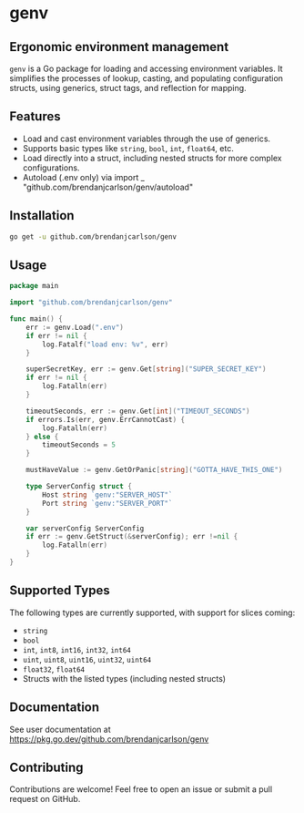 # genv

## Ergonomic environment management

<code>genv</code> is a Go package for loading and accessing environment variables. It simplifies the processes of lookup, casting, and populating configuration structs, using generics, struct tags, and reflection for mapping.

## Features

- Load and cast environment variables through the use of generics.
- Supports basic types like <code>string</code>, <code>bool</code>, <code>int</code>, <code>float64</code>, etc.
- Load directly into a struct, including nested structs for more complex configurations.
- Autoload (.env only) via import _ "github.com/brendanjcarlson/genv/autoload"

## Installation

```bash
go get -u github.com/brendanjcarlson/genv
```

## Usage

```go
package main

import "github.com/brendanjcarlson/genv"

func main() {
    err := genv.Load(".env")
    if err != nil {
        log.Fatalf("load env: %v", err)
    }

    superSecretKey, err := genv.Get[string]("SUPER_SECRET_KEY")
    if err != nil {
        log.Fatalln(err)
    }

    timeoutSeconds, err := genv.Get[int]("TIMEOUT_SECONDS")
    if errors.Is(err, genv.ErrCannotCast) {
        log.Fatalln(err)
    } else {
        timeoutSeconds = 5
    }

    mustHaveValue := genv.GetOrPanic[string]("GOTTA_HAVE_THIS_ONE")

    type ServerConfig struct {
        Host string `genv:"SERVER_HOST"`
        Port string `genv:"SERVER_PORT"`
    }

    var serverConfig ServerConfig
    if err := genv.GetStruct(&serverConfig); err !=nil {
        log.Fatalln(err)
    }
}
```

## Supported Types

The following types are currently supported, with support for slices coming:

- <code>string</code>
- <code>bool</code>
- <code>int</code>, <code>int8</code>, <code>int16</code>, <code>int32</code>, <code>int64</code>
- <code>uint</code>, <code>uint8</code>, <code>uint16</code>, <code>uint32</code>, <code>uint64</code>
- <code>float32</code>, <code>float64</code>
- Structs with the listed types (including nested structs)

## Documentation

See user documentation at <https://pkg.go.dev/github.com/brendanjcarlson/genv>

## Contributing

Contributions are welcome! Feel free to open an issue or submit a pull request on GitHub.
